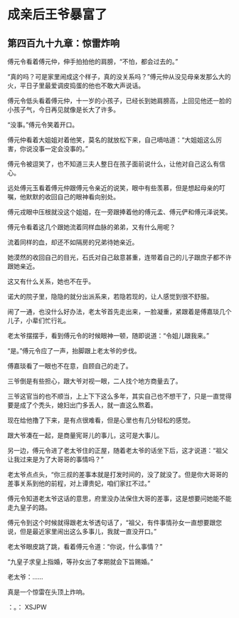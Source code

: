 # 成亲后王爷暴富了 
 ## 第四百九十九章：惊雷炸响
  傅元令看着傅元仲，伸手拍拍他的肩膀，“不怕，都会过去的。”  
  
 “真的吗？可是家里闹成这个样子，真的没关系吗？”傅元仲从没见母亲发那么大的火，平日子里最爱调皮捣蛋的他也不敢大声说话。  
  
 傅元令低头看着傅元仲，十一岁的小孩子，已经长到她肩膀高，上回见他还一脸的小孩子气，今日再见就像是长大了许多。  
  
 “没事。”傅元令笑着开口。  
  
 傅元仲看着大姐姐对着他笑，莫名的就放松下来，自己嘀咕道：“大姐姐这么厉害，你说没事一定会没事的。”  
  
 傅元令被逗笑了，也不知道三夫人整日在孩子面前说什么，让他对自己这么有信心。  
  
 远处傅元玉看着傅元仲跟傅元令亲近的说笑，眼中有些羡慕，但是想起母亲的叮嘱，他默默的收回自己的眼神看向别处。  
  
 傅元戎眼中压根就没这个姐姐，在一旁跟捧着他的傅元孟、傅元俨和傅元泽说笑。  
  
 傅元令看着这几个跟她流着同样血脉的弟弟，又有什么用呢？  
  
 流着同样的血，却还不如隔房的兄弟待她亲近。  
  
 她漠然的收回自己的目光，石氏对自己敌意甚重，连带着自己的儿子跟庶子都不许跟她亲近。  
  
 这又有什么关系，她也不在乎。  
  
 诺大的院子里，隐隐的就分出派系来，若隐若现的，让人感觉到很不舒服。  
  
 闹了一通，也没什么好办法，老太爷首先走出来，一脸凝重，紧跟着是傅嘉琰几个儿子，小辈们忙行礼。  
  
 老太爷摆摆手，看到傅元令的时候眼神一顿，随即说道：“令姐儿跟我来。”  
  
 “是。”傅元令应了一声，抬脚跟上老太爷的步伐。  
  
 傅嘉琰看了一眼也不在意，自顾自己的走了。  
  
 三爷倒是有些担心，跟大爷对视一眼，二人找个地方商量去了。  
  
 三爷这官当的也不顺当，上上下下这么多年，其实自己也不想干了，只是一直觉得要是成了个秃头，媳妇出门多丢人，就一直这么熬着。  
  
 现在给他撸了下来，是有点很难看，但是心里也有几分轻松的感觉。  
  
 跟大爷凑在一起，是商量宪哥儿的事儿，这可是大事儿。  
  
 另一边，傅元令进了老太爷住的正屋，随着老太爷的话坐下后，这才说道：“祖父让我过来是为了大哥哥的事情吗？”  
  
 老太爷点点头，“你三叔的差事本就是打发时间的，没了就没了。但是你大哥哥的差事关系到他的前程，对上谭贵妃，咱们家扛不过。”  
  
 傅元令知道老太爷这话的意思，府里没办法保住大哥的差事，这是想要问她能不能走九皇子的路。  
  
 傅元令到这个时候就得跟老太爷透句话了，“祖父，有件事情孙女一直想要跟您说，但是最近家里闹出这么多事儿，我就一直没开口。”  
  
 老太爷眼皮跳了跳，看着傅元令道：“你说，什么事情？”  
  
 “九皇子求皇上指婚，等孙女出了孝期就会下旨赐婚。”  
  
 老太爷：……  
  
 真是一个惊雷在头顶上炸响。  
  
 ：。： 
XSJPW